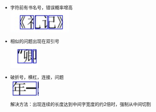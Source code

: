 * 字符前有书名号，错误概率增高  
![Alt text](image.png)
* 相似的问题出现在双引号  
![Alt text](image-1.png)

* 破折号，横杠，连接，问题  
![Alt text](image-2.png)  
解决方法：出现连续的长度达到中间字宽度的约2倍时，强制从中间切割
